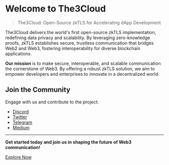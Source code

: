 # Welcome to The3Cloud 

> The3Cloud: Open-Source zkTLS for Accelerating dApp Development 
 

The3Cloud delivers the world's first open-source zkTLS implementation, redefining data privacy and scalability. By leveraging zero-knowledge proofs, zkTLS establishes secure, trustless communication that bridges Web2 and Web3, fostering interoperability for diverse blockchain applications.

**Our mission** is to make secure, interoperable, and scalable communication the cornerstone of Web3. By offering a robust zkTLS solution, we aim to empower developers and enterprises to innovate in a decentralized world.

## Join the Community

Engage with us and contribute to the project:

* [Discord](https://discord.gg/the3cloud)
* [Twitter](https://x.com/the3_cloud)
* [Telegram](https://t.me/the3cloud)
* [Medium](https://medium.com/@the3cloud) 

---

**Get started today and join us in shaping the future of Web3 communication!**

[Explore Now](https://github.com/the3cloud/)
